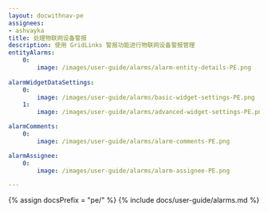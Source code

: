 ```yaml
---
layout: docwithnav-pe
assignees:
- ashvayka
title: 处理物联网设备警报
description: 使用 GridLinks 警报功能进行物联网设备警报管理
entityAlarms:
    0:
        image: /images/user-guide/alarms/alarm-entity-details-PE.png
        
alarmWidgetDataSettings:
    0:
        image: /images/user-guide/alarms/basic-widget-settings-PE.png
    1:
        image: /images/user-guide/alarms/advanced-widget-settings-PE.png

alarmComments:
    0:
        image: /images/user-guide/alarms/alarm-comments-PE.png

alarmAssignee:
    0:
        image: /images/user-guide/alarms/alarm-assignee-PE.png

---
```


{% assign docsPrefix = "pe/" %}
{% include docs/user-guide/alarms.md %}